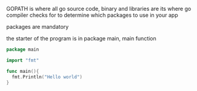 GOPATH is where all go source code, binary and libraries are
its where go compiler checks for to determine which packages to use in your app

packages are mandatory

the starter of the program is in package main, main function

```go
package main

import "fmt"

func main(){
  fmt.Println("Hello world")
}
```
